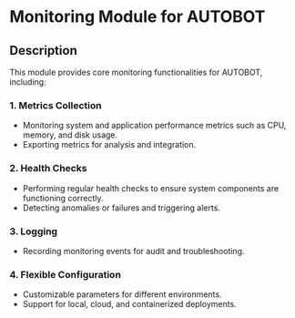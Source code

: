 # Monitoring Module for AUTOBOT

## Description
This module provides core monitoring functionalities for AUTOBOT, including:

### 1. Metrics Collection
- Monitoring system and application performance metrics such as CPU, memory, and disk usage.
- Exporting metrics for analysis and integration.

### 2. Health Checks
- Performing regular health checks to ensure system components are functioning correctly.
- Detecting anomalies or failures and triggering alerts.

### 3. Logging
- Recording monitoring events for audit and troubleshooting.

### 4. Flexible Configuration
- Customizable parameters for different environments.
- Support for local, cloud, and containerized deployments.
